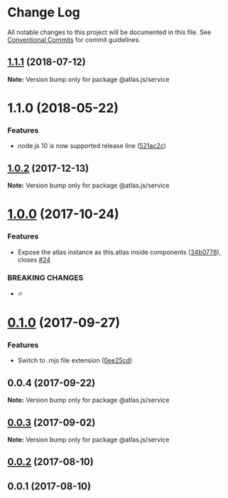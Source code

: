 # Change Log

All notable changes to this project will be documented in this file.
See [Conventional Commits](https://conventionalcommits.org) for commit guidelines.

<a name="1.1.1"></a>
## [1.1.1](https://github.com/strvcom/atlas.js/compare/@atlas.js/service@1.1.0...@atlas.js/service@1.1.1) (2018-07-12)




**Note:** Version bump only for package @atlas.js/service

<a name="1.1.0"></a>
# 1.1.0 (2018-05-22)


### Features

* node.js 10 is now supported release line ([521ac2c](https://github.com/strvcom/atlas.js/commit/521ac2c))




<a name="1.0.2"></a>
## [1.0.2](https://github.com/strvcom/atlas.js/compare/@atlas.js/service@1.0.1...@atlas.js/service@1.0.2) (2017-12-13)




**Note:** Version bump only for package @atlas.js/service

<a name="1.0.0"></a>
# [1.0.0](https://github.com/strvcom/atlas.js/compare/@atlas.js/service@0.1.0...@atlas.js/service@1.0.0) (2017-10-24)


### Features

* Expose the atlas instance as this.atlas inside components ([34b0778](https://github.com/strvcom/atlas.js/commit/34b0778)), closes [#24](https://github.com/strvcom/atlas.js/issues/24)


### BREAKING CHANGES

* 🔥




<a name="0.1.0"></a>
# [0.1.0](https://github.com/strvcom/atlas.js/compare/@atlas.js/service@0.0.4...@atlas.js/service@0.1.0) (2017-09-27)


### Features

* Switch to .mjs file extension ([0ee25cd](https://github.com/strvcom/atlas.js/commit/0ee25cd))




<a name="0.0.4"></a>
## 0.0.4 (2017-09-22)




**Note:** Version bump only for package @atlas.js/service

<a name="0.0.3"></a>
## [0.0.3](https://github.com/strvcom/atlas.js/compare/@atlas.js/service@0.0.2...@atlas.js/service@0.0.3) (2017-09-02)




**Note:** Version bump only for package @atlas.js/service

<a name="0.0.2"></a>
## [0.0.2](https://github.com/strvcom/atlas.js/compare/@atlas.js/service@0.0.1...@atlas.js/service@0.0.2) (2017-08-10)




<a name="0.0.1"></a>
## 0.0.1 (2017-08-10)
